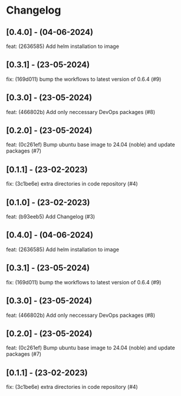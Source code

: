 # Changelog

## [0.4.0] - (04-06-2024)
feat: (2636585) Add helm installation to image

## [0.3.1] - (23-05-2024)
fix: (169d011) bump the workflows to latest version of 0.6.4 (#9)

## [0.3.0] - (23-05-2024)
feat: (466802b) Add only neccessary DevOps packages (#8)

## [0.2.0] - (23-05-2024)
feat: (0c261ef) Bump ubuntu base image to 24.04 (noble) and update packages (#7)

## [0.1.1] - (23-02-2023)
fix: (3c1be6e) extra directories in code repository (#4)

## [0.1.0] - (23-02-2023)
feat: (b93eeb5) Add Changelog (#3)

## [0.4.0] - (04-06-2024)
feat: (2636585) Add helm installation to image

## [0.3.1] - (23-05-2024)
fix: (169d011) bump the workflows to latest version of 0.6.4 (#9)

## [0.3.0] - (23-05-2024)
feat: (466802b) Add only neccessary DevOps packages (#8)

## [0.2.0] - (23-05-2024)
feat: (0c261ef) Bump ubuntu base image to 24.04 (noble) and update packages (#7)

## [0.1.1] - (23-02-2023)
fix: (3c1be6e) extra directories in code repository (#4)
